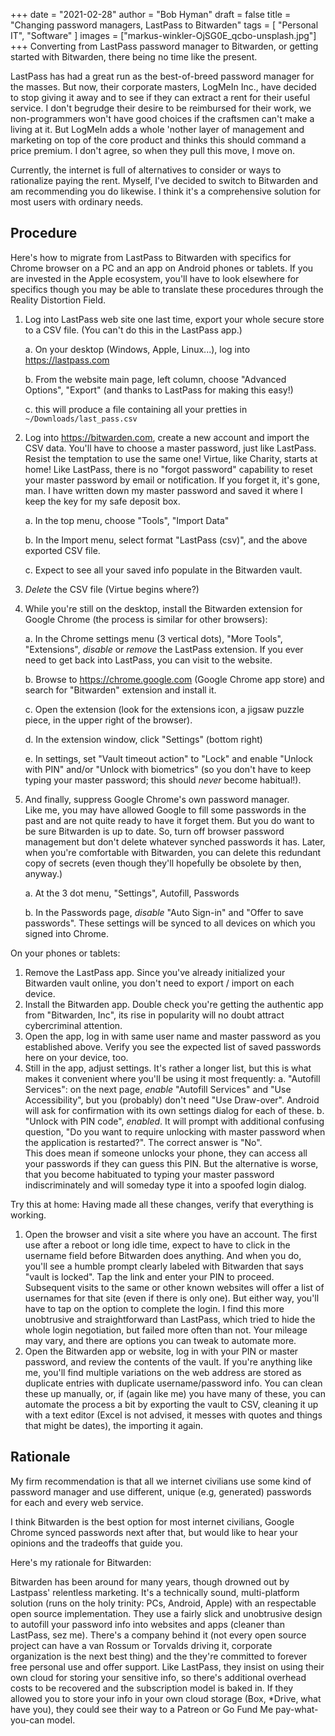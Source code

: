 +++
date = "2021-02-28"
author = "Bob Hyman"
draft = false
title = "Changing password managers, LastPass to Bitwarden"
tags = [ "Personal IT", "Software" ]
images = ["markus-winkler-OjSG0E_qcbo-unsplash.jpg"]
+++
Converting from LastPass password manager to Bitwarden, or getting started with Bitwarden, there being no time like the present.
<!--more-->

LastPass has had a great run as the best-of-breed password manager for the masses.  But now, their corporate masters, LogMeIn Inc., have decided to stop giving it away and to see if they can extract a rent for their useful service.  I don't begrudge their desire to be reimbursed for their work, we non-programmers won't have good choices if the craftsmen can't make a living at it.  But LogMeIn adds a whole 'nother layer of management and marketing on top of the core product and thinks this should command a price premium.  I don't agree, so when they pull this move, I move on. 

Currently, the internet is full of alternatives to consider or ways to rationalize paying the rent.  Myself, I've decided to switch to Bitwarden and am recommending you do likewise.  I think it's a comprehensive solution for most users with ordinary needs.

## Procedure

Here's how to migrate from LastPass to Bitwarden with specifics for Chrome browser on a PC and an app on Android phones or tablets.  If you are invested in the Apple ecosystem, you'll have to look elsewhere for specifics though you may be able to translate these procedures through the Reality Distortion Field.

1. Log into LastPass web site one last time, export your whole secure store to a CSV file.  (You can't do this in the LastPass app.)

   a. On your desktop (Windows, Apple, Linux...), log into https://lastpass.com

   b. From the website main page, left column, choose "Advanced Options", "Export" (and thanks to LastPass for making this easy!)

   c. this will produce a file containing all your pretties in `~/Downloads/last_pass.csv`

2. Log into https://bitwarden.com,  create a new account and import the CSV data.  You'll have to choose a master password, just like LastPass.  Resist the temptation to use the same one!  Virtue, like Charity, starts at home!  Like LastPass, there is no "forgot password" capability to reset your master password by email or notification.  If you forget it, it's gone, man.  I have written down my master password and saved it where I keep the key for my safe deposit box.

   a. In the top menu, choose "Tools", "Import Data"

   b. In the Import menu, select format "LastPass (csv)", and the above exported CSV file.

   c. Expect to see all your saved info populate in the Bitwarden vault.

3. *Delete* the CSV file (Virtue begins where?)

4. While you're still on the desktop, install the Bitwarden extension for Google Chrome (the process is similar for other browsers):

   a. In the Chrome settings menu (3 vertical dots), "More Tools", "Extensions", *disable* or *remove* the LastPass extension.  If you ever need to get back into LastPass, you can visit to the website.

   b. Browse to https://chrome.google.com (Google Chrome app store) and search for "Bitwarden" extension and install it.

   c. Open the extension (look for the extensions icon, a jigsaw puzzle piece, in the upper right of the browser).

   d. In the extension window, click "Settings" (bottom right)

   e. In settings, set "Vault timeout action" to "Lock" and enable "Unlock with PIN" and/or "Unlock with biometrics"  (so you don't have to keep typing your master password; this should *never* become habitual!).  
   
5. And finally, suppress Google Chrome's own password manager.  
Like me, you may have allowed Google to fill some passwords in the past and are not quite ready to have it forget them.  But you do want to be sure Bitwarden is up to date.  So, turn off browser password management but don't delete whatever synched passwords it has.  Later, when you're comfortable with Bitwarden, you can delete this redundant copy of secrets (even though they'll hopefully be obsolete by then, anyway.)

	a. At the 3 dot menu, "Settings", Autofill, Passwords
	
	b. In the Passwords page, *disable* "Auto Sign-in" and "Offer to save passwords".  These settings will be synced to all devices on which you signed into Chrome.

On your phones or tablets:
1. Remove the LastPass app.  Since you've already initialized your Bitwarden vault online, you don't need to export / import on each device.
2. Install the Bitwarden app.  Double check you're getting the authentic app from "Bitwarden, Inc", its rise in popularity will no doubt attract cybercriminal attention.
3. Open the app, log in with same user name and master password as you established above.  Verify you see the expected list of saved passwords here on your device, too.
4. Still in the app, adjust settings.  It's rather a longer list, but this is what makes it convenient where you'll be using it most frequently:
	a. "Autofill Services": on the next page, *enable* "Autofill Services" and "Use Accessibility", but you (probably) don't need "Use Draw-over".  Android will ask for confirmation with its own settings dialog for each of these.
	b. "Unlock with PIN code", *enabled*.  It will prompt with additional confusing question, "Do you want to require unlocking with master password when the application is restarted?".  The correct answer is "No".  
	This does mean if someone unlocks your phone, they can access all your passwords if they can guess this PIN.  But the alternative is worse, that you become habituated to typing your master password indiscriminately and will someday type it into a spoofed login dialog.

Try this at home:
Having made all these changes, verify that everything is working.  

1. Open the browser and visit a site where you have an account. 
   The first use after a reboot or long idle time, expect to have to click in the username field before Bitwarden does anything. And when you do, you'll see a humble prompt clearly labeled with Bitwarden that says "vault is locked".  Tap the link and enter your PIN to proceed.  Subsequent visits to the same or other known websites will offer a list of usernames for that site (even if there is only one).  But either way, you'll have to tap on the option to complete the login.  I find this more unobtrusive and straightforward than LastPass, which tried to hide the whole login negotiation, but failed more often than not.  Your mileage may vary, and there are options you can tweak to automate more. 
2. Open the Bitwarden app or website, log in with your PIN or master password, and review the contents of the vault.  If you're anything like me, you'll find multiple variations on the web address are stored as duplicate entries with duplicate username/password info.  You can clean these up manually, or, if (again like me) you have many of these, you can automate the process a bit by exporting the vault to CSV, cleaning it up with a text editor (Excel is not advised, it messes with quotes and things that might be dates), the importing it again.

## Rationale

My firm recommendation is that all we internet civilians use some kind of password manager and use different, unique (e.g, generated) passwords for each and every web service.

I think Bitwarden is the best option for most internet civilians, Google Chrome synced passwords next after that, but would like to hear your opinions and the tradeoffs that guide you.  

Here's my rationale for Bitwarden:

Bitwarden has been around for many years, though drowned out by Lastpass' relentless marketing.  It's a technically sound, multi-platform solution (runs on the holy trinity: PCs, Android, Apple) with an respectable open source implementation.  They use a fairly slick and unobtrusive design to autofill your password info into websites and apps (cleaner than LastPass, sez me). There's a company behind it (not every open source project can have a van Rossum or Torvalds driving it, corporate organization is the next best thing) and the  they're committed to forever free personal use and offer support.  Like LastPass, they insist on using their own cloud for storing your sensitive info, so there's additional overhead costs to be recovered and the subscription model is baked in.  If they allowed you to store your info in your own cloud storage (Box, *Drive, what have you), they could see their way to a Patreon or Go Fund Me pay-what-you-can model.  

